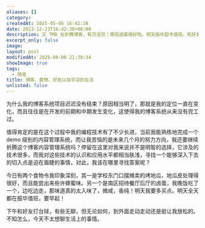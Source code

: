 ```yaml
---
aliases: []
category: 
createdAt: 2025-05-06 16:42:38
date: 2023-12-23T16:42:38+08:00
description: 又 TMD 在折腾博客，有完没完！南招卤蛋很好吃。明天振华超市值班。和好友去打台球。无聊的一天结束了！
excerpt_only: false
image: 
layout: post
modifiedAt: 2025-08-08 21:38:34
showImage: true
tags:
  - 随笔
title: 博客、食物、好友以及平淡的生活
unlisted: false
---
```


为什么我的博客系统项目迟迟没有结束？原因相当明了，那就是我的定位一直在变化，而且往往是在开发的前期和中期发生变化，这使得我的博客系统从来没有完工过。

值得肯定的是在这个过程中我的编程技术有了不少长进，当前我能熟练地完成一个 demo 级别的内容管理系统，而让我苦恼的是未来几个月的努力方向，我还要继续折腾这个博客内容管理系统吗？停留在这里对我来说并不是明智的选择，它涉及的技术很多，而我对这些技术的认识和应用水平都相当肤浅，寻找一个能够深入下去的切入点是迫在眉睫的事情，对此，我该在哪里寻找答案呢？

今日有两个食物令我印象深刻，其一是学校东门口摆摊卖的烤地瓜，地瓜皮处理得很好，而且能尝出来些许蜂蜜味。另一个是南区招待餐厅后厅的卤蛋，我晚饭吃了一个，边吃边走，那味道真的太入味了，微咸，香纯！明天我要多买点。明天全天都在振华值班，要早起！

下午和好友打台球，有些无聊，但无论如何，到外面走动走动还是挺让我放松的。不知怎么，今天不太想聊生活上的事情。
